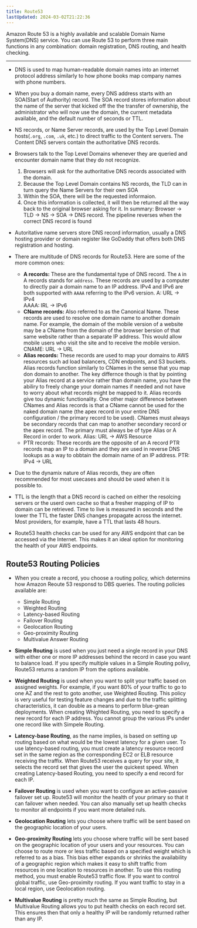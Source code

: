 ```yaml
---
title: Route53
lastUpdated: 2024-03-02T21:22:36
---
```


Amazon Route 53 is a highly available and scalable Domain Name System(DNS) service. You can use Route 53 to perform three main functions in any combination: domain registration, DNS routing, and health checking.

---

- DNS is used to map human-readable domain names into an internet protocol address similarly to how phone books map company names with phone numbers.

- When you buy a domain name, every DNS address starts with an SOA(Start of Authority) record. The SOA record stores information about the name of the server that kicked off the the transfer of ownership, the administrator who will now use the domain, the current metadata available, and the default number of seconds or TTL.

- NS records, or Name Server records, are used by the Top Level Domain hosts(`.org`, `.com`, `.uk`, etc.) to direct traffic to the Content servers. The Content DNS servers contain the authoritative DNS records.

- Browsers talk to the Top Level Domains whenever they are queried and encounter domain name that they do not recognize.
    1. Browsers will ask for the authoritative DNS records associated with the domain.
    2. Because the Top Level Domain contains NS records, the TLD can in turn query the Name Servers for their own SOA
    3. Within the SOA, there will be the requested informaion.
    4. Once this information is collected, it will then be  returned all the way back to the original browser asking for it.
    In summary: Browser -> TLD -> NS -> SOA -> DNS record. The pipeline reverses when the correct DNS record is found

- Autoritative name servers store DNS record information, usually a DNS hosting provider or domain register like GoDaddy that offers both DNS registration and hosting.

- There are multitude of DNS records for Route53. Here are some of the more common ones:
    - **A records:** These are the fundamental type of DNS record. The `A` in A records stands for `address`. These records are used by a computer to directly pair a domain name to an IP address. IPv4 and IPv6 are both supported with `AAAA` referring to the IPv6 version.
        A: URL -> IPv4<br>AAAA: IRL -> IPv6
    - **CName records:** Also referred to as the Canonical Name. These records are used to resolve one domain name to another domain name. For example, the domain of the mobile version of a website may be a CName from the domain of the browser bersion of that same website rather than a separate IP address. This would allow mobile users who visit the site and to receive the mobile version.
        CNAME: URL -> URL
    - **Alias records:** These records are used to map your domains to AWS resources such ad load balancers, CDN endpoints, and S3 buckets. Alias records function similarly to CNames in the sense that you map don domain to another.
        The key differnce though is that by pointing your Alias record at a service rather than domain name, you have the abiliry to freely change your domain names if needed and not have to worry about what records might be mapped to it. Alias records give tou dynamic functionality.
        One other major difference between CNames and Alias records is that a CName cannot be used for the naked domain name (the apex record in your entire DNS configuration / the primary record to be used). CNames must always be secondary records that can map to another secondary record or the apex record. The primary must always be of type Alias or A Record in order to work.
        Alias: URL -> AWS Resource
    - PTR records: These records are the opposite of an A record PTR records map an IP to a domain and they are used in reverse DNS lookups as a way to obbtain the domain name of an IP address.
        PTR: IPv4 -> URL

- Due to the dynamix nature of Alias records, they are often recommended for most usecases and should be used when it is possible to.

- TTL is the length that a DNS record is cached on either the resolcing servers or the userd own cache so that a fresher mapping of IP to domain can be retrieved. Time to live is measured in seconds and the lower the TTL the faster DNS changes propagate across the internet. Most providers, for example, have a TTL that lasts 48 hours.
  
-  Route53 health checks can be used for any AWS endpoint that can be accessed via the Internet. This makes it an ideal option for monitoring the health of your AWS endpoints.

## Route53 Routing Policies

- When you create a record, you choose a routing policy, which determins how Amazon Reoute 53 responsd to DBS queries. The routing policies available are:
    - Simple Routing
    - Weighted Routing
    - Latency-based Routing
    - Failover Routing
    - Geolocation Routing
    - Geo-proximity Routing
    - Multivalue Answer Routing

- **Simple Routing** is used when you just need a single record in your DNS with either one or more IP addresses behind the record in case you want to balance load. If you specify multiple values in a Simple Routing polivy, Route53 returns a random IP from the options available.

- **Weighted Routing** is used when you want to split your traffic based on assigned weights. For example, if you want 80% of your traffic to go to one AZ and the rest to goto another, use Weighted Routing. This policy is very useful for testing feature changes and due to the traffic splitting characteristics, it can double as a means to perform blue-grean deployments. When creating Whighted Routing, you need to specify a new record for each IP address. You cannot group the various IPs under one record like with Simpele Routing.

- **Latency-base Routing**, as the name implies, is based on setting up routing based on what would be the lowest latency for a given user. To use latency-based routing, you must create a latency resource record set in the same region as the corresponding EC2 or ELB resource receiving the traffix. When Route53 receives a query for your site, it selects the record set that gives the user the quickest speed. When creating Latency-based Routing, you need to specify a end record for each IP.

- **Failover Routing** is used when you want to configure an active-passive failover set up. Route53 will monitor the health of your primary so that it can failover when needed. You can also manually set up health checks to monitor all endpoints if you want more detailed ruls.

- **Geolocation Routing** lets you choose where traffic will be sent based on the geographic location of your users.

- **Geo-proximity Routing** lets you choose where traffic will be sent based on the geographic location of your users and your resources. You can choose to route more or less traffic based on a specified weight which is referred to as a bias. This bias either expands or shrinks the availability of a geographic region which makes it easy to shift traffic from resources in one location to resources in another.
    To use this routing method, you must enable Route53 traffic flow. If you want to control global traffic, use Geo-proximity routing. If you want traffic to stay in a local region, use Geolocation routing.

- **Multivalue Routing** is pretty much the same as Simple Routing, but Multivalue Routing allows you to put health checks on each record set. This ensures then that only a healthy IP will be randomly returned rather than any IP.
  